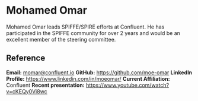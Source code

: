 # Mohamed Omar
Mohamed Omar leads SPIFFE/SPIRE efforts at Confluent.
He has participated in the SPIFFE community for over 2 years and would be an excellent member of the steering committee.

## Reference
**Email:** momar@confluent.io
**GitHub:** https://github.com/moe-omar
**LinkedIn Profile:** https://www.linkedin.com/in/moeomar/
**Current Affiliation:** Confluent
**Recent presentation:** https://www.youtube.com/watch?v=cKEQy0Vi8wc
